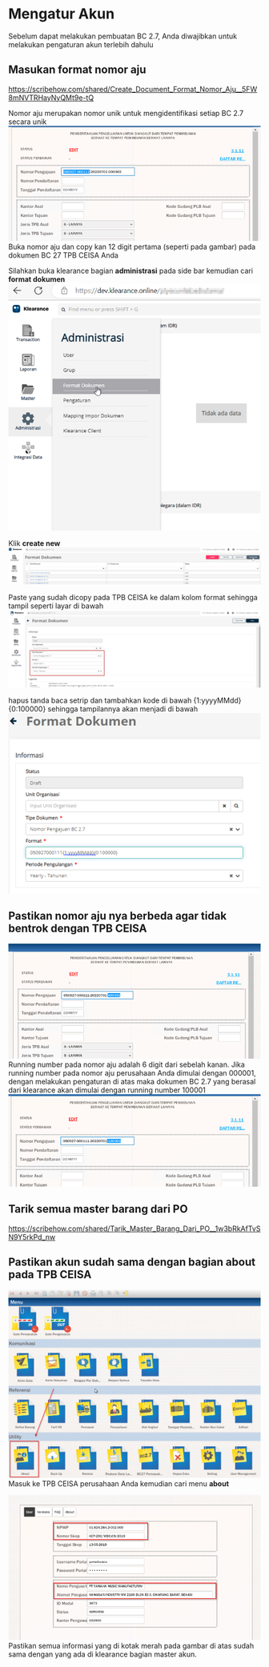 # Mengatur Akun
Sebelum dapat melakukan pembuatan BC 2.7, Anda diwajibkan untuk melakukan pengaturan akun terlebih dahulu

## Masukan format nomor aju
https://scribehow.com/shared/Create_Document_Format_Nomor_Aju__5FW8mNVTRHayNyQMt9e-tQ

Nomor aju merupakan nomor unik untuk mengidentifikasi setiap BC 2.7 secara unik
![](2023-01-19-12-36-19.png)
Buka nomor aju dan copy kan 12 digit pertama (seperti pada gambar) pada dokumen BC 27 TPB CEISA Anda

Silahkan buka klearance bagian <b>administrasi</b> pada side bar kemudian cari <b>format dokumen</b>
![](2023-01-19-12-38-14.png)

Klik <b>create new</b>
![](2023-01-19-12-41-56.png)

Paste yang sudah dicopy pada TPB CEISA ke dalam kolom format sehingga tampil seperti layar di bawah
![](2023-01-19-12-43-52.png)

hapus tanda baca setrip dan tambahkan kode di bawah
{1:yyyyMMdd}{0:100000}
sehingga tampilannya akan menjadi di bawah
![](2023-01-19-12-56-54.png)

## Pastikan nomor aju nya berbeda agar tidak bentrok dengan TPB CEISA
![](2023-01-19-13-52-04.png)
Running number pada nomor aju adalah 6 digit dari sebelah kanan.
Jika running number pada nomor aju perusahaan Anda dimulai dengan 000001, dengan melakukan pengaturan di atas maka dokumen BC 2.7 yang berasal dari klearance akan dimulai dengan running number 100001  
![test](2023-01-19-13-57-53.png)


## Tarik semua master barang dari PO
https://scribehow.com/shared/Tarik_Master_Barang_Dari_PO__1w3bRkAfTvSN9Y5rkPd_nw

## Pastikan akun sudah sama dengan bagian about pada TPB CEISA
![](2023-01-19-13-54-34.png)
Masuk ke TPB CEISA perusahaan Anda kemudian cari menu <b>about</b>


![](2023-01-19-13-55-49.png)
Pastikan semua informasi yang di kotak merah pada gambar di atas sudah sama dengan yang ada di klearance bagian master akun.